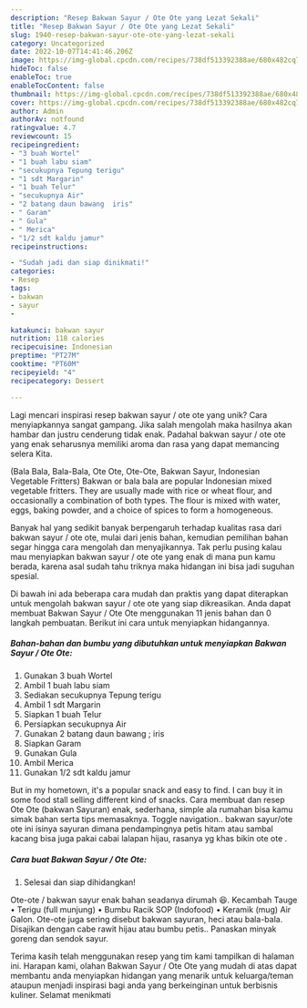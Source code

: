 ```yaml
---
description: "Resep Bakwan Sayur / Ote Ote yang Lezat Sekali"
title: "Resep Bakwan Sayur / Ote Ote yang Lezat Sekali"
slug: 1940-resep-bakwan-sayur-ote-ote-yang-lezat-sekali
category: Uncategorized
date: 2022-10-07T14:41:46.206Z
image: https://img-global.cpcdn.com/recipes/738df513392388ae/680x482cq70/bakwan-sayur-ote-ote-foto-resep-utama.jpg
hideToc: false
enableToc: true
enableTocContent: false
thumbnail: https://img-global.cpcdn.com/recipes/738df513392388ae/680x482cq70/bakwan-sayur-ote-ote-foto-resep-utama.jpg
cover: https://img-global.cpcdn.com/recipes/738df513392388ae/680x482cq70/bakwan-sayur-ote-ote-foto-resep-utama.jpg
author: Admin
authorAv: notfound
ratingvalue: 4.7
reviewcount: 15
recipeingredient:
- "3 buah Wortel"
- "1 buah labu siam"
- "secukupnya Tepung terigu"
- "1 sdt Margarin"
- "1 buah Telur"
- "secukupnya Air"
- "2 batang daun bawang  iris"
- " Garam"
- " Gula"
- " Merica"
- "1/2 sdt kaldu jamur"
recipeinstructions:

- "Sudah jadi dan siap dinikmati!"
categories:
- Resep
tags:
- bakwan
- sayur
- 

katakunci: bakwan sayur  
nutrition: 118 calories
recipecuisine: Indonesian
preptime: "PT27M"
cooktime: "PT60M"
recipeyield: "4"
recipecategory: Dessert

---
```





Lagi mencari inspirasi resep bakwan sayur / ote ote yang unik? Cara menyiapkannya sangat gampang. Jika salah mengolah maka hasilnya akan hambar dan justru cenderung tidak enak. Padahal bakwan sayur / ote ote yang enak seharusnya memiliki aroma dan rasa yang dapat memancing selera Kita.





(Bala Bala, Bala-Bala, Ote Ote, Ote-Ote, Bakwan Sayur, Indonesian Vegetable Fritters) Bakwan or bala bala are popular Indonesian mixed vegetable fritters. They are usually made with rice or wheat flour, and occasionally a combination of both types. The flour is mixed with water, eggs, baking powder, and a choice of spices to form a homogeneous.

Banyak hal yang sedikit banyak berpengaruh terhadap kualitas rasa dari bakwan sayur / ote ote, mulai dari jenis bahan, kemudian pemilihan bahan segar hingga cara mengolah dan menyajikannya. Tak perlu pusing kalau mau menyiapkan bakwan sayur / ote ote yang enak di mana pun kamu berada, karena asal sudah tahu triknya maka hidangan ini bisa jadi suguhan spesial.






Di bawah ini ada beberapa cara mudah dan praktis yang dapat diterapkan untuk mengolah bakwan sayur / ote ote yang siap dikreasikan. Anda dapat membuat Bakwan Sayur / Ote Ote menggunakan 11 jenis bahan dan 0 langkah pembuatan. Berikut ini cara untuk menyiapkan hidangannya.

<!--inarticleads1-->

##### Bahan-bahan dan bumbu yang dibutuhkan untuk menyiapkan Bakwan Sayur / Ote Ote:

1. Gunakan 3 buah Wortel
1. Ambil 1 buah labu siam
1. Sediakan secukupnya Tepung terigu
1. Ambil 1 sdt Margarin
1. Siapkan 1 buah Telur
1. Persiapkan secukupnya Air
1. Gunakan 2 batang daun bawang ; iris
1. Siapkan  Garam
1. Gunakan  Gula
1. Ambil  Merica
1. Gunakan 1/2 sdt kaldu jamur


But in my hometown, it&#39;s a popular snack and easy to find. I can buy it in some food stall selling different kind of snacks. Cara membuat dan resep Ote Ote (bakwan Sayuran) enak, sederhana, simple ala rumahan bisa kamu simak bahan serta tips memasaknya. Toggle navigation.. bakwan sayur/ote ote ini isinya sayuran dimana pendampingnya petis hitam atau sambal kacang bisa juga pakai cabai lalapan hijau, rasanya yg khas bikin ote ote . 

<!--inarticleads2-->

##### Cara buat Bakwan Sayur / Ote Ote:


1. Selesai dan siap dihidangkan!

Ote-ote / bakwan sayur enak bahan seadanya dirumah 😆. Kecambah Tauge • Terigu (full munjung) • Bumbu Racik SOP (Indofood) • Keramik (mug) Air Galon. Ote-ote juga sering disebut bakwan sayuran, heci atau bala-bala. Disajikan dengan cabe rawit hijau atau bumbu petis.. Panaskan minyak goreng dan sendok sayur. 

Terima kasih telah menggunakan resep yang tim kami tampilkan di halaman ini. Harapan kami, olahan Bakwan Sayur / Ote Ote yang mudah di atas dapat membantu anda menyiapkan hidangan yang menarik untuk keluarga/teman ataupun menjadi inspirasi bagi anda yang berkeinginan untuk berbisnis kuliner. Selamat menikmati
